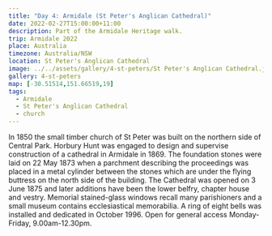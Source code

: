 ```yaml
---
title: "Day 4: Armidale (St Peter's Anglican Cathedral)"
date: 2022-02-27T15:00:00+11:00
description: Part of the Armidale Heritage walk.
trip: Armidale 2022
place: Australia
timezone: Australia/NSW
location: St Peter's Anglican Cathedral
image: ../../assets/gallery/4-st-peters/St Peter's Anglican Cathedral.jpeg
gallery: 4-st-peters
map: [-30.51514,151.66519,19]
tags:
  - Armidale
  - St Peter's Anglican Cathedral
  - church
---
```

In 1850 the small timber church of St Peter was built on the northern side of
Central Park. Horbury Hunt was engaged to design and supervise construction
of a cathedral in Armidale in 1869. The foundation stones were laid on
22 May 1873 when a parchment describing the proceedings was placed in a
metal cylinder between the stones which are under the flying buttress on the
north side of the building. The Cathedral was opened on 3 June 1875 and later
additions have been the lower belfry, chapter house and vestry. Memorial
stained-glass windows recall many parishioners and a small museum contains
ecclesiastical memorabilia. A ring of eight bells was installed and dedicated in
October 1996. Open for general access Monday-Friday, 9.00am-12.30pm.
